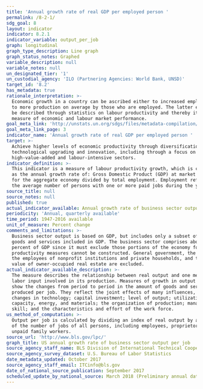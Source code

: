 ```yaml
---
title: 'Annual growth rate of real GDP per employed person '
permalink: /8-2-1/
sdg_goal: 8
layout: indicator
indicator: 8.2.1
indicator_variable: output_per_job
graph: longitudinal
graph_type_description: Line graph
graph_status_notes: Graphed
variable_description: null
variable_notes: null
un_designated_tier: '1'
un_custodial_agency: 'ILO (Partnering Agencies: World Bank, UNSD)'
target_id: '8.2'
has_metadata: true
rationale_interpretation: >-
  Economic growth in a country can be ascribed either to increased employment or
  to more production on average by those who are employed. The latter effect can
  be described through statistics on labour productivity and thereby it is a key
  measure of economic and labour market performance. 
goal_meta_link: 'http://unstats.un.org/sdgs/files/metadata-compilation/Metadata-Goal-8.pdf'
goal_meta_link_page: 3
indicator_name: 'Annual growth rate of real GDP per employed person '
target: >-
  Achieve higher levels of economic productivity through diversification,
  technological upgrading and innovation, including through a focus on
  high-value-added and labour-intensive sectors.
indicator_definition: >-
  This indicator is a measure of labour productivity growth, which is computed
  as the annual growth rate of: Gross Domestic Product (GDP) at market prices
  for the aggregate economy divided by total employment. Employment refers to
  the average number of persons with one or more paid jobs during the year.
source_title: null
source_notes: null
published: true
actual_indicator_available: Annual growth rate of business sector output per job
periodicity: 'Annual, quarterly available'
time_period: 1947-2016 available
unit_of_measure: Percent change
comments_and_limitations: >-
  Business sector output is based on GDP, but includes only a subset of the
  goods and services included in GDP. The business sector comprises about 75
  percent of GDP since it must exclude those portions of the economy for which
  productivity measures cannot be constructed. General government, the output of
  the employees of nonprofit institutions and private households, and the rental
  value of owner-occupied real estate are excluded.
actual_indicator_available_description: >-
  The measure describes the relationship between real output and one measure of
  labor input involved in its production. Measures of growth in output per job
  show the changes from period to period in the amount of goods and services
  produced per job. They reflect the joint effects of many influences, including
  changes in technology; capital investment; level of output; utilization of
  capacity, energy, and materials; the organization of production; managerial
  skill; and the characteristics and effort of the work force.
us_method_of_computation: >-
  Output per job is calculated by dividing an index of real output by an index
  of the number of jobs of all persons, including employees, proprietors, and
  unpaid family workers.
source_url: 'http://www.bls.gov/lpc/'
graph_title: US annual growth rate of business sector output per job
source_agency_staff_name: BLS Division of International Technical Cooperation staff
source_agency_survey_dataset: U.S. Bureau of Labor Statistics
date_metadata_updated: October 2017
source_agency_staff_email: ITCinfo@bls.gov
date_of_national_source_publication: September 2017
scheduled_update_by_national_source: March 2018 (Preliminary annual data published February 2018)
---
```

